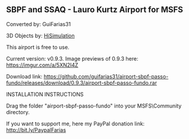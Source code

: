 ## SBPF and SSAQ - Lauro Kurtz Airport for MSFS ##

Converted by: GuiFarias31

3D Objects by: [HiSimulation](https://www.hisimulation.com.br/)

This airport is free to use.

Current version: v0.9.3. Image previews of 0.9.3 here: https://imgur.com/a/5XN2I4Z

Download link: https://github.com/guifarias31/airport-sbpf-passo-fundo/releases/download/0.9.3/airport-sbpf-passo-fundo.rar

INSTALLATION INSTRUCTIONS

Drag the folder "airport-sbpf-passo-fundo" into your MSFS\Community directory.

If you want to support me, here my PayPal donation link: http://bit.ly/PaypalFarias
